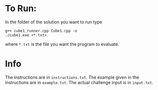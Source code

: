 # To Run: 

In the folder of the solution you want to run type
```
g++ cube1_runner.cpp Cube1.cpp -o 
./cube1.exe <*.txt>
```
where `*.txt` is the file you want the program to evaluate.

# Info

The instructions are in `instructions.txt`.
The example given in the instructions are in `example.txt`.
The actual challenge input is in `input.txt`.